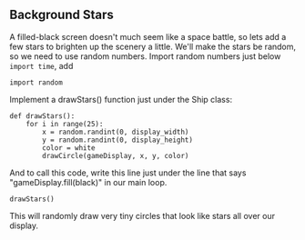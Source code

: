 Background Stars
----------------

A filled-black screen doesn't much seem like a space battle, so lets add a few stars to brighten up the scenery a little.  We'll make the stars be random, so we need to use random numbers.  Import random numbers just below `import time`, add

    import random

Implement a drawStars() function just under the Ship class:

    def drawStars():
        for i in range(25):
            x = random.randint(0, display_width)
            y = random.randint(0, display_height)
            color = white 
            drawCircle(gameDisplay, x, y, color)

And to call this code, write this line just under the line that says "gameDisplay.fill(black)" in our main loop.

    drawStars()

This will randomly draw very tiny circles that look like stars all over our display.
